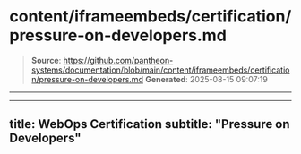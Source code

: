 # content/iframeembeds/certification/pressure-on-developers.md

> **Source**: https://github.com/pantheon-systems/documentation/blob/main/content/iframeembeds/certification/pressure-on-developers.md
> **Generated**: 2025-08-15 09:07:19

---

---
title: WebOps Certification
subtitle: "Pressure on Developers"
---

<Partial file="certification-guide/pressure-on-developers.md" />

